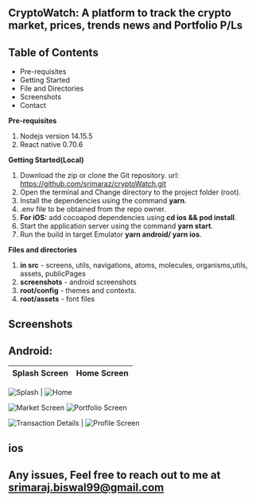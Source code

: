 ## CryptoWatch: A platform to track the crypto market, prices, trends news and Portfolio P/Ls

## Table of Contents

- Pre-requisites
- Getting Started
- File and Directories
- Screenshots
- Contact

**Pre-requisites**

1.  Nodejs version 14.15.5
2.  React native 0.70.6

**Getting Started(Local)**

1. Download the zip or clone the Git repository. url: https://github.com/srimaraz/cryptoWatch.git
2. Open the terminal and Change directory to the project folder (root).
3. Install the dependencies using the command **yarn**.
4. .env file to be obtained from the repo owner.
5. **For iOS:** add cocoapod dependencies using **cd ios && pod install**.
6. Start the application server using the command **yarn start**.
7. Run the build in target Emulator **yarn android/ yarn ios**.

**Files and directories**

1. **in src** - screens, utils, navigations, atoms, molecules, organisms,utils, assets, publicPages
2. **screenshots** - android screenshots
3. **root/config** - themes and contexts.
4. **root/assets** - font files

## Screenshots

## Android:

| Splash Screen | Home Screen |
| :-----------: | :---------: |

![](screenshots/android/splashScreenRounded.png 'Splash') | ![](screenshots/android/homeScreenRounded.png 'Home')

![Market Screen](screenshots/android/marketScreenRounded.png?raw=true 'Market') ![Portfolio Screen](screenshots/android/portfolioScreenRounded.png?raw=true 'Portfolio')

![Transaction Details](screenshots/android/transactionDetailsRounded.png?raw=true 'Transaction Details') | ![Profile Screen](screenshots/android/portfolioScreenRounded.png?raw=true 'Profile')

## ios

## Any issues, Feel free to reach out to me at srimaraj.biswal99@gmail.com
